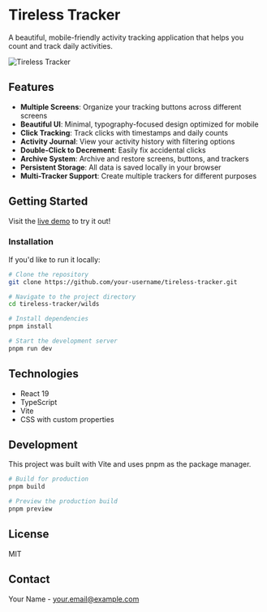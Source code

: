 # Tireless Tracker

A beautiful, mobile-friendly activity tracking application that helps you count and track daily activities.

![Tireless Tracker](https://user-images.githubusercontent.com/your-username/tireless-tracker/main/screenshot.png)

## Features

- **Multiple Screens**: Organize your tracking buttons across different screens
- **Beautiful UI**: Minimal, typography-focused design optimized for mobile
- **Click Tracking**: Track clicks with timestamps and daily counts
- **Activity Journal**: View your activity history with filtering options
- **Double-Click to Decrement**: Easily fix accidental clicks
- **Archive System**: Archive and restore screens, buttons, and trackers
- **Persistent Storage**: All data is saved locally in your browser
- **Multi-Tracker Support**: Create multiple trackers for different purposes

## Getting Started

Visit the [live demo](https://your-username.github.io/tireless-tracker/) to try it out!

### Installation

If you'd like to run it locally:

```bash
# Clone the repository
git clone https://github.com/your-username/tireless-tracker.git

# Navigate to the project directory
cd tireless-tracker/wilds

# Install dependencies
pnpm install

# Start the development server
pnpm run dev
```

## Technologies

- React 19
- TypeScript
- Vite
- CSS with custom properties

## Development

This project was built with Vite and uses pnpm as the package manager.

```bash
# Build for production
pnpm build

# Preview the production build
pnpm preview
```

## License

MIT

## Contact

Your Name - your.email@example.com
